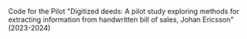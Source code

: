 Code for the Pilot "Digitized deeds: A pilot study exploring methods for extracting information from handwritten bill of sales, Johan Ericsson" (2023-2024)
